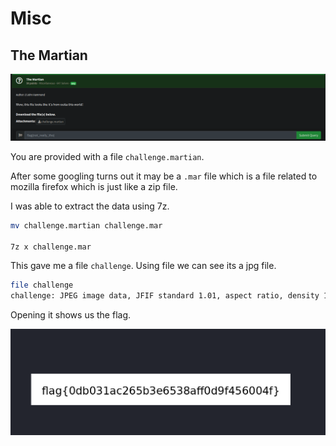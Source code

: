 # Misc

## The Martian

[<img src="themartianchall.png"
  style="width: 800px;"/>](themartianchall.png)

You are provided with a file `challenge.martian`.  

After some googling turns out it may be a `.mar` file which is a file related to mozilla firefox which is just like a zip file.  

I was able to extract the data using 7z.

```bash
mv challenge.martian challenge.mar

7z x challenge.mar
```

This gave me a file `challenge`.  Using file we can see its a jpg file. 

```bash
file challenge        
challenge: JPEG image data, JFIF standard 1.01, aspect ratio, density 1x1, segment length 16, baseline, precision 8, 968x118, components 3
```

Opening it shows us the flag.

[<img src="challflag.png"
  style="width: 800px;"/>](challflag.png)